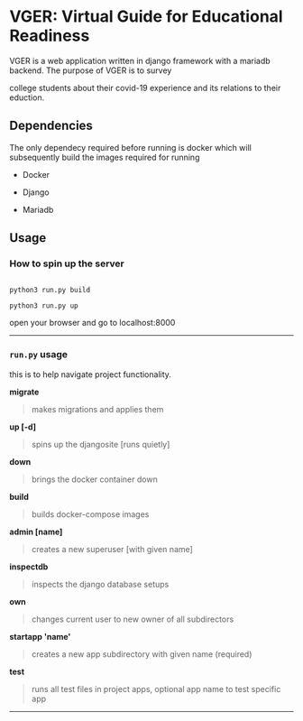 
# VGER: Virtual Guide for Educational Readiness

  

VGER is a web application written in django framework with a mariadb backend. The purpose of VGER is to survey

college students about their covid-19 experience and its relations to their eduction.

  

## Dependencies

The only dependecy required before running is docker which will subsequently build the images required for running

- Docker

- Django

- Mariadb

  

## Usage

  

### How to spin up the server

```shell

python3 run.py build

python3 run.py up

```

open your browser and go to localhost:8000

  

---

### ``run.py`` usage

this is to help navigate project functionality.

  **migrate**   
> makes migrations and applies them
  
**up [-d]**   
> spins up the djangosite [runs quietly]

**down** 
> brings the docker container down

**build** 
> builds docker-compose images

**admin [name]** 
> creates a new superuser [with given name]

**inspectdb** 
> inspects the django database setups

**own** 
> changes current user to new owner of all subdirectors

**startapp 'name'** 
> creates a new app subdirectory with given name (required)

**test** 
> runs all test files in project apps, optional app name to test specific app

  

---
